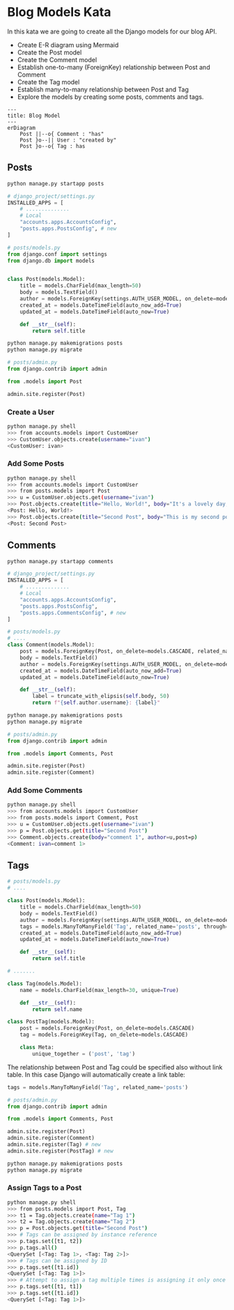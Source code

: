# Blog Models Kata

In this kata we are going to create all the Django models for our blog API.

* Create E-R diagram using Mermaid
* Create the Post model
* Create the Comment model
* Establish one-to-many (ForeignKey) relationship between Post and Comment
* Create the Tag model
* Establish many-to-many relationship between Post and Tag
* Explore the models by creating some posts, comments and tags.


```mermaid
---
title: Blog Model
---
erDiagram
    Post ||--o{ Comment : "has"
    Post }o--|| User : "created by"
    Post }o--o{ Tag : has
```


## Posts


```bash
python manage.py startapp posts
```

```python
# django_project/settings.py
INSTALLED_APPS = [
    # ..............
    # Local
    "accounts.apps.AccountsConfig",
    "posts.apps.PostsConfig", # new
]
```


```python
# posts/models.py
from django.conf import settings
from django.db import models


class Post(models.Model):
    title = models.CharField(max_length=50)
    body = models.TextField()
    author = models.ForeignKey(settings.AUTH_USER_MODEL, on_delete=models.CASCADE)
    created_at = models.DateTimeField(auto_now_add=True)
    updated_at = models.DateTimeField(auto_now=True)

    def __str__(self):
        return self.title
```

```bash
python manage.py makemigrations posts
python manage.py migrate
```

```python
# posts/admin.py
from django.contrib import admin

from .models import Post

admin.site.register(Post)
```

### Create a User

```bash
python manage.py shell
>>> from accounts.models import CustomUser
>>> CustomUser.objects.create(username="ivan")
<CustomUser: ivan>
```

### Add Some Posts

```bash
python manage.py shell
>>> from accounts.models import CustomUser
>>> from posts.models import Post
>>> u = CustomUser.objects.get(username="ivan")
>>> Post.objects.create(title="Hello, World!", body="It's a lovely day, isn't it?", author=u)
<Post: Hello, World!>
>>> Post.objects.create(title="Second Post", body="This is my second post.", author=u)
<Post: Second Post>
```


## Comments


```bash
python manage.py startapp comments
```

```python
# django_project/settings.py
INSTALLED_APPS = [
    # ..............
    # Local
    "accounts.apps.AccountsConfig",
    "posts.apps.PostsConfig",
    "posts.apps.CommentsConfig", # new
]
```


```python
# posts/models.py
# ....
class Comment(models.Model):
    post = models.ForeignKey(Post, on_delete=models.CASCADE, related_name="comments")
    body = models.TextField()
    author = models.ForeignKey(settings.AUTH_USER_MODEL, on_delete=models.CASCADE)
    created_at = models.DateTimeField(auto_now_add=True)
    updated_at = models.DateTimeField(auto_now=True)

    def __str__(self):
        label = truncate_with_elipsis(self.body, 50)
        return f"{self.author.username}: {label}"

```

```bash
python manage.py makemigrations posts
python manage.py migrate
```

```python
# posts/admin.py
from django.contrib import admin

from .models import Comments, Post

admin.site.register(Post)
admin.site.register(Comment)
```

### Add Some Comments

```bash
python manage.py shell
>>> from accounts.models import CustomUser
>>> from posts.models import Comment, Post
>>> u = CustomUser.objects.get(username="ivan")
>>> p = Post.objects.get(title="Second Post")
>>> Comment.objects.create(body="comment 1", author=u,post=p)
<Comment: ivan=comment 1>
```

## Tags

```python
# posts/models.py
# ....

class Post(models.Model):
    title = models.CharField(max_length=50)
    body = models.TextField()
    author = models.ForeignKey(settings.AUTH_USER_MODEL, on_delete=models.CASCADE)
    tags = models.ManyToManyField('Tag', related_name='posts', through='PostTag')  # new
    created_at = models.DateTimeField(auto_now_add=True)
    updated_at = models.DateTimeField(auto_now=True)

    def __str__(self):
        return self.title

# .......

class Tag(models.Model):
    name = models.CharField(max_length=30, unique=True)

    def __str__(self):
        return self.name

class PostTag(models.Model):
    post = models.ForeignKey(Post, on_delete=models.CASCADE)
    tag = models.ForeignKey(Tag, on_delete=models.CASCADE)

    class Meta:
        unique_together = ('post', 'tag')

```

The relationship between Post and Tag could be specified also without link table. In this case Django will automatically create a link table:

```python
tags = models.ManyToManyField('Tag', related_name='posts')
```


```python
# posts/admin.py
from django.contrib import admin

from .models import Comments, Post

admin.site.register(Post)
admin.site.register(Comment)
admin.site.register(Tag) # new
admin.site.register(PostTag) # new
```

```bash
python manage.py makemigrations posts
python manage.py migrate
```

### Assign Tags to a Post

```bash
python manage.py shell
>>> from posts.models import Post, Tag
>>> t1 = Tag.objects.create(name="Tag 1")
>>> t2 = Tag.objects.create(name="Tag 2")
>>> p = Post.objects.get(title="Second Post")
>>> # Tags can be assigned by instance reference
>>> p.tags.set([t1, t2])
>>> p.tags.all()
<QuerySet [<Tag: Tag 1>, <Tag: Tag 2>]>
>>> # Tags can be assigned by ID
>>> p.tags.set([t1.id])
<QuerySet [<Tag: Tag 1>]>
>>> # Attempt to assign a tag multiple times is assigning it only once
>>> p.tags.set([t1, t1]) 
>>> p.tags.set([t1.id])
<QuerySet [<Tag: Tag 1>]>
```
